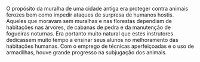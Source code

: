 ﻿O propósito da muralha de uma cidade antiga era proteger contra animais ferozes bem como impedir ataques de surpresa de humanos hostis. Aqueles que moravam sem muralhas e nas florestas dependiam de habitações nas árvores, de cabanas de pedra e da manutenção de fogueiras noturnas. Era portanto muito natural que estes instrutores dedicassem muito tempo a ensinar seus alunos no melhoramento das habitações humanas. Com o emprego de técnicas aperfeiçoadas e o uso de armadilhas, houve grande progresso na subjugação dos animais.